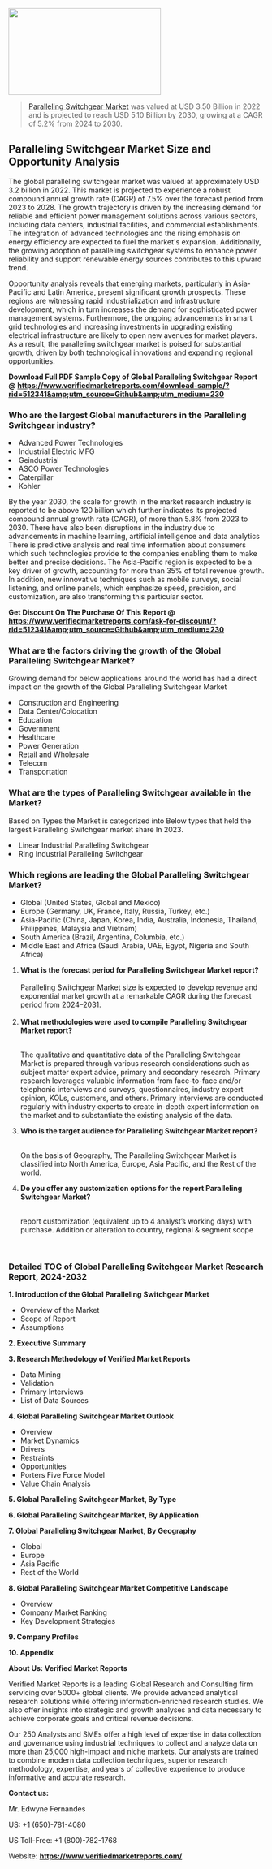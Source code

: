 <img src="https://ffe5etoiles.com/wp-content/uploads/2024/12/MST1-300x171.png" alt="" width="300" height="171" class="alignnone size-medium wp-image-20088" /><blockquote><p><p><a href="https://www.verifiedmarketreports.com/download-sample/?rid=512341&utm_source=Github&utm_medium=230" target="_blank">Paralleling Switchgear Market</a> was valued at USD 3.50 Billion in 2022 and is projected to reach USD 5.10 Billion by 2030, growing at a CAGR of 5.2% from 2024 to 2030.</p></blockquote><p><h2>Paralleling Switchgear Market Size and Opportunity Analysis</h2><p>The global paralleling switchgear market was valued at approximately USD 3.2 billion in 2022. This market is projected to experience a robust compound annual growth rate (CAGR) of 7.5% over the forecast period from 2023 to 2028. The growth trajectory is driven by the increasing demand for reliable and efficient power management solutions across various sectors, including data centers, industrial facilities, and commercial establishments. The integration of advanced technologies and the rising emphasis on energy efficiency are expected to fuel the market's expansion. Additionally, the growing adoption of paralleling switchgear systems to enhance power reliability and support renewable energy sources contributes to this upward trend.</p><p>Opportunity analysis reveals that emerging markets, particularly in Asia-Pacific and Latin America, present significant growth prospects. These regions are witnessing rapid industrialization and infrastructure development, which in turn increases the demand for sophisticated power management systems. Furthermore, the ongoing advancements in smart grid technologies and increasing investments in upgrading existing electrical infrastructure are likely to open new avenues for market players. As a result, the paralleling switchgear market is poised for substantial growth, driven by both technological innovations and expanding regional opportunities.</p></p><p class=""><strong>Download Full PDF Sample Copy of Global Paralleling Switchgear Report @ <a href="https://www.verifiedmarketreports.com/download-sample/?rid=512341&amp;utm_source=Github&amp;utm_medium=230" target="_blank">https://www.verifiedmarketreports.com/download-sample/?rid=512341&amp;utm_source=Github&amp;utm_medium=230</a></strong></p><h3 id="" class="">Who are the largest Global manufacturers in the Paralleling Switchgear industry?</h3><p><li>Advanced Power Technologies</li><li> Industrial Electric MFG</li><li> Geindustrial</li><li> ASCO Power Technologies</li><li> Caterpillar</li><li> Kohler</li></p><div class=""><div class="" dir="" data-message-author-role="" data-message-id="" data-message-model-slug=""><div class=""><div class=""><div class=""><div class="" dir="" data-message-author-role="" data-message-id="" data-message-model-slug=""><div class=""><div class=""><p>By the year 2030, the scale for growth in the market research industry is reported to be above 120 billion which further indicates its projected compound annual growth rate (CAGR), of more than 5.8% from 2023 to 2030. There have also been disruptions in the industry due to advancements in machine learning, artificial intelligence and data analytics There is predictive analysis and real time information about consumers which such technologies provide to the companies enabling them to make better and precise decisions. The Asia-Pacific region is expected to be a key driver of growth, accounting for more than 35% of total revenue growth. In addition, new innovative techniques such as mobile surveys, social listening, and online panels, which emphasize speed, precision, and customization, are also transforming this particular sector.</p><p><strong>Get Discount On The Purchase Of This Report @&nbsp; <a href="https://www.verifiedmarketreports.com/ask-for-discount/?rid=512341&amp;utm_source=Github&amp;utm_medium=230" target="_blank">https://www.verifiedmarketreports.com/ask-for-discount/?rid=512341&amp;utm_source=Github&amp;utm_medium=230</a></strong></p></div></div></div></div></div></div></div></div><h3 id="" class="">What are the factors driving the growth of the Global Paralleling Switchgear Market?</h3><p id="" class="">Growing demand for below applications around the world has had a direct impact on the growth of the Global Paralleling Switchgear Market</p><p id="" class=""><li>Construction and Engineering</li><li> Data Center/Colocation</li><li> Education</li><li> Government</li><li> Healthcare</li><li> Power Generation</li><li> Retail and Wholesale</li><li> Telecom</li><li> Transportation</li></p><h3 id="" class="">What are the types of Paralleling Switchgear available in the Market?</h3><p id="" class="">Based on Types the Market is categorized into Below types that held the largest Paralleling Switchgear market share In 2023.</p><p id="" class=""><li>Linear Industrial Paralleling Switchgear</li><li> Ring Industrial Paralleling Switchgear</li></p><h3 id="" class="">Which regions are leading the Global Paralleling Switchgear Market?</h3><ul><li>Global (United States, Global and Mexico)</li><li>Europe (Germany, UK, France, Italy, Russia, Turkey, etc.)</li><li>Asia-Pacific (China, Japan, Korea, India, Australia, Indonesia, Thailand, Philippines, Malaysia and Vietnam)</li><li>South America (Brazil, Argentina, Columbia, etc.)</li><li>Middle East and Africa (Saudi Arabia, UAE, Egypt, Nigeria and South Africa)</li></ul><p><ol><li><strong>What is the forecast period for Paralleling Switchgear Market report?<br /></strong><br /><span data-sheets-root="1" data-sheets-value="{&quot;1&quot;:2,&quot;2&quot;:&quot;XXXX size is expected to develop revenue and exponential market growth at a remarkable CAGR during the forecast period from 2024&ndash;2030.&quot;}" data-sheets-userformat="{&quot;2&quot;:12674,&quot;4&quot;:{&quot;1&quot;:2,&quot;2&quot;:16776960},&quot;10&quot;:2,&quot;11&quot;:0,&quot;15&quot;:&quot;Arial&quot;,&quot;16&quot;:12}">Paralleling Switchgear Market size is expected to develop revenue and exponential market growth at a remarkable CAGR during the forecast period from 2024&ndash;2031.</span><br /><br /></li><li><strong>What methodologies were used to compile Paralleling Switchgear Market report?<br /><br /></strong><p>The qualitative and quantitative data of the&nbsp;Paralleling Switchgear Market is prepared through various research considerations such as subject matter expert advice, primary and secondary research. Primary research leverages valuable information from face-to-face and/or telephonic interviews and surveys, questionnaires, industry expert opinion, KOLs, customers, and others. Primary interviews are conducted regularly with industry experts to create in-depth expert information on the market and to substantiate the existing analysis of the data.&nbsp;</p></li><li><strong>Who is the target audience for Paralleling Switchgear Market report?<br /><br /></strong><p>On the basis of Geography, The&nbsp;Paralleling Switchgear Market is classified into North America, Europe, Asia Pacific, and the Rest of the world.</p></li><li><strong>Do you offer any customization options for the report Paralleling Switchgear Market?<br /><br /></strong><p>report customization (equivalent up to 4 analyst&rsquo;s working days) with purchase. Addition or alteration to country, regional &amp; segment scope</p><p>&nbsp;</p></li></ol></p><h3 id="" class="">Detailed TOC of Global Paralleling Switchgear Market Research Report, 2024-2032</h3><p id="" class=""><strong>1. Introduction of the Global Paralleling Switchgear Market</strong></p><ul><li>Overview of the Market</li><li>Scope of Report</li><li>Assumptions</li></ul><p id="" class=""><strong>2. Executive Summary</strong></p><p id="" class=""><strong>3. Research Methodology of&nbsp;Verified Market Reports</strong></p><ul><li>Data Mining</li><li>Validation</li><li>Primary Interviews</li><li>List of Data Sources</li></ul><p id="" class=""><strong>4. Global Paralleling Switchgear Market Outlook</strong></p><ul><li>Overview</li><li>Market Dynamics</li><li>Drivers</li><li>Restraints</li><li>Opportunities</li><li>Porters Five Force Model</li><li>Value Chain Analysis</li></ul><p id="" class=""><strong>5. Global Paralleling Switchgear Market, By&nbsp;Type</strong></p><p id="" class=""><strong>6. Global Paralleling Switchgear Market, By Application</strong></p><p id="" class=""><strong>7. Global Paralleling Switchgear Market, By Geography</strong></p><ul><li>Global</li><li>Europe</li><li>Asia Pacific</li><li>Rest of the World</li></ul><p id="" class=""><strong>8. Global Paralleling Switchgear Market Competitive Landscape</strong></p><ul><li>Overview</li><li>Company Market Ranking</li><li>Key Development Strategies</li></ul><p id="" class=""><strong>9. Company Profiles</strong></p><p id="" class=""><strong>10. Appendix</strong></p><p id="" class=""><strong>About Us: Verified Market Reports</strong></p><p id="" class="">Verified Market Reports is a leading Global Research and Consulting firm servicing over 5000+ global clients. We provide advanced analytical research solutions while offering information-enriched research studies. We also offer insights into strategic and growth analyses and data necessary to achieve corporate goals and critical revenue decisions.</p><p id="" class="">Our 250 Analysts and SMEs offer a high level of expertise in data collection and governance using industrial techniques to collect and analyze data on more than 25,000 high-impact and niche markets. Our analysts are trained to combine modern data collection techniques, superior research methodology, expertise, and years of collective experience to produce informative and accurate research.</p><p id="" class=""><strong>Contact us:</strong></p><p id="" class="">Mr. Edwyne Fernandes</p><p id="" class="">US: +1 (650)-781-4080</p><p id="" class="">US Toll-Free: +1 (800)-782-1768</p><p id="" class="">Website: <a target="" data-test-app-aware-link=""><strong>https://www.verifiedmarketreports.com/</strong></a></p>
